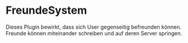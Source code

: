 # FreundeSystem
Dieses Plugin bewirkt, dass sich User gegenseitig befreunden können. <br>
Freunde können miteinander schreiben und auf deren Server springen.
